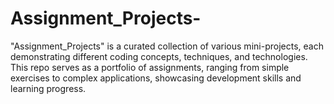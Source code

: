 # Assignment_Projects-
"Assignment_Projects" is a curated collection of various mini-projects, each demonstrating different coding concepts, techniques, and technologies. This repo serves as a portfolio of assignments, ranging from simple exercises to complex applications, showcasing development skills and learning progress.

